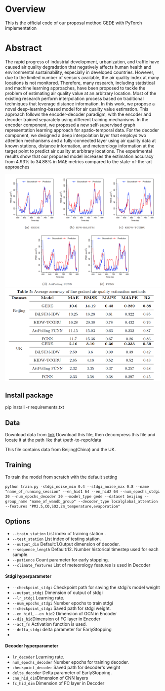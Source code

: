 # Overview
This is the official code of our proposal method GEDE with PyTorch implementation

# Abstract
The rapid progress of industrial development, urbanization, and traffic have caused air quality degradation that negatively affects human health and environmental sustainability, especially in developed countries. However, due to the limited number of sensors available, the air quality index at many locations is not monitored. Therefore, many research, including statistical and machine learning approaches, have been proposed to tackle the problem of estimating air quality value at an arbitrary location. Most of the existing research perform interpolation process based on traditional techniques that leverage distance information. In this work, we propose a novel deep-learning-based model for air quality value estimation. This approach follows the encoder-decoder paradigm, with the encoder and decoder trained separately using different training mechanisms. In the encoder component, we proposed a new self-supervised graph representation learning approach for spatio-temporal data. For the decoder component, we designed a deep interpolation layer that employs two attention mechanisms and a fully-connected layer using air quality data at known stations, distance information, and meteorology information at the target point to predict air quality at arbitrary locations. The experimental results show that our proposed model increases the estimation accuracy from 4.93\% to 34.88\% in MAE metrics compared to the state-of-the-art approaches

![plot](image/gede.png)
![plot](image/accuracy.png)
##  Install package
pip install -r requirements.txt

## Data
Download data from [link](https://drive.google.com/file/d/1JoNoc_EDzV2EOH1vFhYcgMjOQgu-MSMz/view?usp=sharing)
Download this file, then decompress this file and locate it at the path like that /path-to-repo/data

This file contains data from Beijing(China) and the UK.
## Training 
To train the model from scratch with the default setting
```
python train.py -stdgi_noise_min 0.4 --stdgi_noise_max 0.8 --name "name_of_running_session" --en_hid1 64 --en_hid2 64 --num_epochs_stdgi 30 --num_epochs_decoder 30 --model_type gede --dataset beijing --group_name "name_of_wandb_group" --decoder_type localglobal_attention --features "PM2.5,CO,SO2,2m_temperature,evaporation"
```


## Options
* ```--train_station``` List index of training station .
* ```--test_station``` List index of testing station.
* ```--output_dim``` Default:1.Output dimension of decoder.
* ```--sequence_length``` Default:12. Number historical timestep used for each sample.
* ```--patience``` Count parameter for early stopping.
* ```--climate_features``` List of meteorology features is used in Decoder
#### Stdgi hyperparameter
* ```--checkpoint_stdgi``` Checkpoint path for saving the stdgi's model weight
* ```--output_stdgi``` Dimension of output of stdgi 
* ```--lr_stdgi``` Learning rate.
* ```--num_epochs_stdgi``` Number epochs to train stdgi
* ```--checkpoint_stdgi``` Saved path for stdgi weight.
* ```--en_hid1```, ```--en_hid2``` Dimension of GCN in Encoder 
* ```--dis_hid```Dimension of FC layer in Encoder
* ```--act_fn``` Activation function is used.
* ```--delta_stdgi``` delta parameter for EarlyStopping
*

#### Decoder hyperparameter
* ```lr_decoder``` Learning rate.
* ```num_epochs_decoder``` Number epochs for training decoder.
* ```checkpoint_decoder``` Saved path for decoder's weight
* ```delta_decoder``` Delta parameter of EarlyStopping.
* ```cnn_hid_dim```Dimension of CNN layers 
* ```fc_hid_dim``` Dimension of FC layer in Decoder
 
